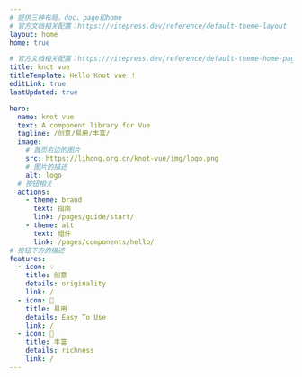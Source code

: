 ```yaml
---
# 提供三种布局，doc、page和home
# 官方文档相关配置：https://vitepress.dev/reference/default-theme-layout
layout: home
home: true

# 官方文档相关配置：https://vitepress.dev/reference/default-theme-home-page
title: knot vue
titleTemplate: Hello Knot vue ！
editLink: true
lastUpdated: true

hero:
  name: knot vue
  text: A component library for Vue
  tagline: /创意/易用/丰富/
  image:
    # 首页右边的图片
    src: https://lihong.org.cn/knot-vue/img/logo.png
    # 图片的描述
    alt: logo
  # 按钮相关
  actions:
    - theme: brand
      text: 指南
      link: /pages/guide/start/
    - theme: alt
      text: 组件
      link: /pages/components/hello/
# 按钮下方的描述
features:
  - icon: 💡
    title: 创意
    details: originality
    link: /
  - icon: 🎨
    title: 易用
    details: Easy To Use
    link: /
  - icon: 🧩
    title: 丰富
    details: richness
    link: /
---
```

